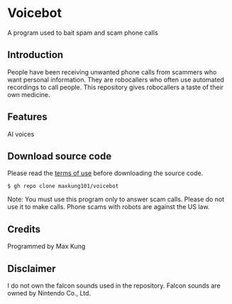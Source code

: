 # Voicebot
A program used to bait spam and scam phone calls

Introduction
------------
People have been receiving unwanted phone calls from scammers who want personal information. They are robocallers who often use automated recordings to call people. This repository gives robocallers a taste of their own medicine.

Features
--------
AI voices

Download source code
--------------------
Please read the [terms of use](https://github.com/maxkung101/voicebot/blob/master/terms.txt) before downloading the source code.
```
$ gh repo clone maxkung101/voicebot
```
Note: You must use this program only to answer scam calls. Please do not use it to make calls. Phone scams with robots are against the US law.

Credits
-------
Programmed by Max Kung

Disclaimer
----------
I do not own the falcon sounds used in the repository.
Falcon sounds are owned by Nintendo Co., Ltd.
